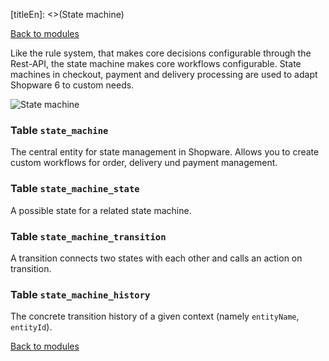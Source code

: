 [titleEn]: <>(State machine)

[Back to modules](./../10-modules.md)

Like the rule system, that makes core decisions configurable through the Rest-API, the state machine makes core workflows configurable. State machines in checkout, payment and delivery processing are used to adapt Shopware 6 to custom needs.

![State machine](./dist/erd-shopware-core-system-statemachine.png)


### Table `state_machine`

The central entity for state management in Shopware. Allows you to create custom workflows for order, delivery und payment management.


### Table `state_machine_state`

A possible state for a related state machine.


### Table `state_machine_transition`

A transition connects two states with each other and calls an action on transition.


### Table `state_machine_history`

The concrete transition history of a given context (namely `entityName`, `entityId`).


[Back to modules](./../10-modules.md)

